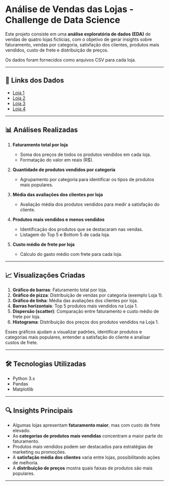 # Análise de Vendas das Lojas - Challenge de Data Science

Este projeto consiste em uma **análise exploratória de dados (EDA)** de vendas de quatro lojas fictícias, com o objetivo de gerar insights sobre faturamento, vendas por categoria, satisfação dos clientes, produtos mais vendidos, custo de frete e distribuição de preços.  

Os dados foram fornecidos como arquivos CSV para cada loja.

---

## 🔗 Links dos Dados

- [Loja 1](https://raw.githubusercontent.com/alura-es-cursos/challenge1-data-science/refs/heads/main/base-de-dados-challenge-1/loja_1.csv)  
- [Loja 2](https://raw.githubusercontent.com/alura-es-cursos/challenge1-data-science/refs/heads/main/base-de-dados-challenge-1/loja_2.csv)  
- [Loja 3](https://raw.githubusercontent.com/alura-es-cursos/challenge1-data-science/refs/heads/main/base-de-dados-challenge-1/loja_3.csv)  
- [Loja 4](https://raw.githubusercontent.com/alura-es-cursos/challenge1-data-science/refs/heads/main/base-de-dados-challenge-1/loja_4.csv)  

---

## 📊 Análises Realizadas

1. **Faturamento total por loja**  
   - Soma dos preços de todos os produtos vendidos em cada loja.
   - Formatação do valor em reais (R$).

2. **Quantidade de produtos vendidos por categoria**  
   - Agrupamento por categoria para identificar os tipos de produtos mais populares.

3. **Média das avaliações dos clientes por loja**  
   - Avaliação média dos produtos vendidos para medir a satisfação do cliente.

4. **Produtos mais vendidos e menos vendidos**  
   - Identificação dos produtos que se destacaram nas vendas.
   - Listagem do Top 5 e Bottom 5 de cada loja.

5. **Custo médio de frete por loja**  
   - Cálculo do gasto médio com frete para cada loja.

---

## 📈 Visualizações Criadas

1. **Gráfico de barras**: Faturamento total por loja.  
2. **Gráfico de pizza**: Distribuição de vendas por categoria (exemplo Loja 1).  
3. **Gráfico de linha**: Média das avaliações dos clientes por loja.  
4. **Barras horizontais**: Top 5 produtos mais vendidos na Loja 1.  
5. **Dispersão (scatter)**: Comparação entre faturamento e custo médio de frete por loja.  
6. **Histograma**: Distribuição dos preços dos produtos vendidos na Loja 1.  

Esses gráficos ajudam a visualizar padrões, identificar produtos e categorias mais populares, entender a satisfação do cliente e analisar custos de frete.

---

## 🛠 Tecnologias Utilizadas

- Python 3.x  
- Pandas  
- Matplotlib  

---

## 🔍 Insights Principais

- Algumas lojas apresentam **faturamento maior**, mas com custo de frete elevado.  
- As **categorias de produtos mais vendidas** concentram a maior parte do faturamento.  
- Produtos mais vendidos podem ser destacados para estratégias de marketing ou promoções.  
- A **satisfação média dos clientes** varia entre lojas, possibilitando ações de melhoria.  
- A **distribuição de preços** mostra quais faixas de produtos são mais populares.

---
